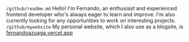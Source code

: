 `/github/readme.md` Hello! I'm Fernando, an enthusiast and experienced frontend developer who's always eager to learn and improve. I'm also currently looking for any opportunities to work on interesting projects.
`/github/mywebsite` My personal website, which I also use as a blogsite, is [fernandoazuaga.vercel.app](https://fernandoazuaga.vercel.app/)
